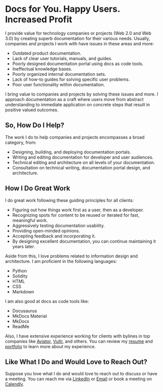 # Docs for You. Happy Users. Increased Profit

I provide value for technology companies or projects (Web 2.0 and Web 3.0) by creating superb documentation for their various needs. Usually, companies and projects I work with have issues in these areas and more:

- Outdated product documentation.
- Lack of clear user tutorials, manuals, and guides.
- Poorly designed documentation portal using docs as code tools.
- Ineffectual knowledge bases.
- Poorly organized internal documentation sets.
- Lack of how-to guides for solving specific user problems.
- Poor user functionality within documentation.

I bring value to companies and projects by solving these issues and more. I approach documentation as a craft where users move from abstract understanding to immediate application on concrete steps that result in positive valued outcomes.

## **So, How Do I Help?**

The work I do to help companies and projects encompasses a broad category, from:

- Designing, building, and deploying documentation portals.
- Writing and editing documentation for developer and user audiences.
- Technical editing and architecture on all levels of your documentation.
- Consultation on technical writing, documentation portal design, and architecture.

## **How I Do Great Work**

I do great work following these guiding principles for all clients:

- Figuring out how things work first as a user, then as a developer.
- Recognizing spots for content to be reused or iterated for fast, meaningful work.
- Aggressively testing documentation usability.
- Providing open-minded opinions.
- Accepting feedback and incorporating it.
- By designing excellent documentation, you can continue maintaining it years later.

Aside from this, I love problems related to information design and architecture. I am proficient in the following languages:

- Python
- Solidity
- HTML
- CSS
- Markdown
  
I am also good at docs as code tools like:

- Docusaurus
- MkDocs Material
- MkDocs
- ReadMe
  
Also, I have extensive experience working for clients with bylines in top companies like [Aviator](https://aviator.co/), [Vultr](https://www.vultr.com/docs/how-to-install-anaconda-on-a-windows-server-using-vultr/), and others. You can review my [resume](https://docs.google.com/document/d/1qqmz9wfL6_iZfzzJZxqD9IX9oYWJNdk1SAUG947lcJI/edit) and [portfolio](Portfolio/start%20here.md) to learn more about my experience.

## **Like What I Do and Would Love to Reach Out?**

Suppose you love what I do and would love to reach out to discuss or have a meeting. You can reach me via [LinkedIn](https://www.linkedin.com/in/chukwuebuka-ukatu/) or [Email](mailto:chukwuebukaukatu5@gmail.com) or book a meeting on [Calendly](https://calendly.com/chukwuebukaukatu5).
